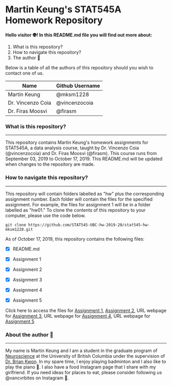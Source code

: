 # **Martin Keung's STAT545A Homework Repository**

**Hello visitor :alien:! In this README.md file you will find out more about:**

1.  What is this repository?
2.  How to navigate this repository?
3.  The author :boy:

Below is a table of all the authors of this repository should you wish to contact one of us. 

Name | Github Username
-----|----------------
Martin Keung | @mksm1228
Dr. Vincenzo Coia | @vincenzocoia
Dr. Firas Moosvi | @firasm

### **What is this repository?**

---------------------------------

This repository contains Martin Keung's homework assignments for STAT545A, a data analysis course, taught by Dr. Vincenzo Coia (@vincenzocoia) and Dr. Firas Moosvi (@firasm). This course runs from September 03, 2019 to October 17, 2019. This README.md will be updated when changes to the repository are made. 



### **How to navigate this repository?**

---------------------------------------------------------------------

This repository will contain folders labelled as "hw" plus the corresponding assignment number. Each folder will contain the files for the specified assignment. For example, the files for assignment 1 will be in a folder labelled as "hw01." To clone the contents of this repository to your computer, please use the code below. 

```
git clone https://github.com/STAT545-UBC-hw-2019-20/stat545-hw-mksm1228.git
```

As of October 17, 2019, this repository contains the following files:
- [x] README.md
- [x] Assignment 1
- [x] Assignment 2
- [x] Assignment 3
- [x] Assignment 4
- [x] Assignment 5



Click here to access the files for [Assignment 1](https://github.com/STAT545-UBC-hw-2019-20/stat545-hw-mksm1228/tree/master/hw01), [Assignment 2](https://github.com/STAT545-UBC-hw-2019-20/stat545-hw-mksm1228/tree/master/hw02), URL webpage for [Assignment 3](https://stat545-ubc-hw-2019-20.github.io/stat545-hw-mksm1228/hw03/hw03_dplyr-ggplot2.html), URL webpage for [Assignment 4](https://stat545-ubc-hw-2019-20.github.io/stat545-hw-mksm1228/hw04/hw04_tidydata.html), URL webpage for [Assignment 5](https://stat545-ubc-hw-2019-20.github.io/stat545-hw-mksm1228/hw05/hw05-factor.html)

### **About the author** :boy:

---------------------------------------------------------------------

My name is Martin Keung and I am a student in the graduate program of [Neuroscience](https://neuroscience.centreforbrainhealth.ca/) at the University of British Columbia under the supervision of [Dr. Brian Kwon](https://icord.org/researchers/dr-brian-kwon/). In my spare time, I enjoy playing badminton and I also like to play the piano :musical_note:. I also have a food Instagram page that I share with my girlfriend. If you need ideas for places to eat, please consider following us @vancvrbites on Instagram :sushi:. 

